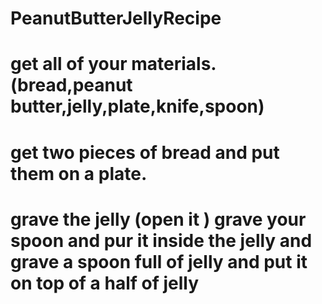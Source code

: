 # PeanutButterJellyRecipe
<h1>get all of your materials.(bread,peanut butter,jelly,plate,knife,spoon)</h1>
<h1>get two pieces of bread and put them on a plate.</h1>
<h1>grave the jelly (open it ) grave your spoon and pur it inside the jelly and grave a spoon full of jelly and put it on top of a half of jelly</h1>
